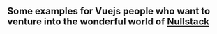 ## Some examples for Vuejs people who want to venture into the wonderful world of [Nullstack](https://nullstack.app)
